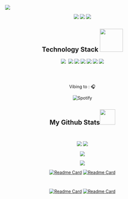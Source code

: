 <p align="center">
 
</p align="center">
<img src="https://github.com/rmschick99/rmschick99/blob/main/images/banner.png" />

<p align="center">
 
 <img src="https://badges.pufler.dev/visits/rmschick99/rmschick99"/> 
 <!-- <img src="https://badges.pufler.dev/years/ritik307"/> -->
 <img src="https://badges.pufler.dev/repos/rmschick99"/>
 <img src="https://badges.pufler.dev/commits/monthly/rmschick99" />

</p>


<h2 align="center">Technology Stack <img src="https://github.com/demartini/demartini/blob/master/code.gif" width="75"></h2>
<p align="center">
<img src="https://img.shields.io/badge/go-%2300ADD8.svg?style=flat-square&logo=go&logoColor=white"/>
<img scr="https://img.shields.io/badge/C%2B%2B-00599C?style=flat&logo=c%2B%2B&logoColor=white"/>
<img src="https://img.shields.io/badge/-C++-00599C?style=flat-square&logo=c"/>
<img src="https://img.shields.io/badge/-HTML5-E34F26?style=flat-square&logo=html5&logoColor=white"/>
<img src="https://img.shields.io/badge/-JavaScript-black?style=flat-square&logo=javascript"/>
<img src="https://img.shields.io/badge/-Nodejs-black?style=flat-square&logo=Node.js"/>
<img src="https://img.shields.io/badge/-GitHub-black?style=flat-square&logo=github"/>
 <img src="https://img.shields.io/badge/Visual_Studio_Code-0078D4?style=flat&logo=visual%20studio%20code&logoColor=white"/>
</p>

<br><br> <p align="center"> Vibing to : 🎧  </strong></p>
<div align="center">
 
![Spotify](https://spotify-recently-played-readme.vercel.app/api?user=22oczbfweerc5tq7eedfy6lky&count=3&width=600) <br>
 
</div>
<h2 align="center">
  My Github Stats<img src="https://media.giphy.com/media/VgCDAzcKvsR6OM0uWg/giphy.gif" width="50">
</h2>
 
<br>

<p align = "center">
  <img  src = "https://github-readme-stats.vercel.app/api?username=rmschick99&count_private=true&hide=stars,issues&show_icons=true&theme=radical&line_height=27">
  <img src = "https://github-readme-stats.vercel.app/api/top-langs/?username=rmschick99&count_private=true&hide=html,css,java,shaderlab,kotlin,hlsl&theme=radical">
</p>

<p align = "center">
 <img  src="https://github-readme-streak-stats.herokuapp.com/?user=rmschick99&&count_private=true&show_icons=true&locale=en&layout=compact&theme=radical&line_height=0" />
</p> 

<p align = "center">
 <img src="https://activity-graph.herokuapp.com/graph?username=rmschick99&count_private=true&theme=redical">
</p>
<div align = "center">
 
[![Readme Card](https://github-readme-stats.vercel.app/api/pin/?username=rmschick99&repo=CYDERES-Challenge&theme=radical)](https://github.com/rmschick99/CYDERES-Challenge)
[![Readme Card](https://github-readme-stats.vercel.app/api/pin/?username=rmschick99&repo=fetchBackendExercise&theme=radical)](https://github.com/rmschick99/fetchBackendExercise)
 
</div>
<br>
<div align = "center">

[![Readme Card](https://github-readme-stats.vercel.app/api/pin/?username=rmschick99&repo=GoLang-Showcase&theme=radical)](https://github.com/rmschick99/GoLang-Showcase)
[![Readme Card](https://github-readme-stats.vercel.app/api/pin/?username=rmschick99&repo=Cpp-Showcase&theme=radical)](https://github.com/rmschick99/Cpp-Showcase)
 
</div>
